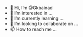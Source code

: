 - 👋 Hi, I’m @Gkbainad
- 👀 I’m interested in ...
- 🌱 I’m currently learning ...
- 💞️ I’m looking to collaborate on ...
- 📫 How to reach me ...

<!---
Gkbainad/Gkbainad is a ✨ special ✨ repository because its `README.md` (this file) appears on your GitHub profile.
You can click the Preview link to take a look at your changes.
--->
